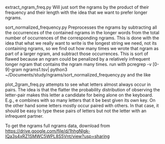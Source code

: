 extract_ngram_freq.py Will just sort the ngrams by the product of their
frequency and their length with the idea that we want to prefer longer ngrams.

sort_normalized_frequency.py Preprocesses the ngrams by subtracting all the
occurrences of the contained ngrams in the longer words from the total number of
occurrences of the corresponding ngrams. This is done with the idea that what we
really want to write is the longest string we need, not its containing ngrams,
so we find out how many times we wrote that ngram as part of a larger ngram, and
subtract those occurrences.
This is sort of flawed because an ngram could be penalized by a relatively
infrequent longer ngram that contains the ngram many times.
run with
pcregrep -v [0-9]-gram ngrams1.tsv| python3 ~/Documents/study/ngrams/sort_normalized_frequency.py 
and the like

plot_2gram_freq.py attempts to see what letters almost always occur in pairs.
The idea is that the flatter the probability distribution of observing the letter-pair makes this letter a candidate for being alone on the keyboard. E.g., e combines with so many letters that it be best given its own key. On the other hand some letters mostly occur paired with others. In that case, it should be easy to type these pairs of letters but not the letter with an infrequent partner.

To get the ngrams full ngrams data, download from 
https://drive.google.com/file/d/1hhgNIgk-IQa3s4xRZ1SMWC5WPL8S5Vnt/view?usp=sharing
